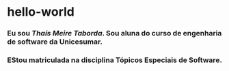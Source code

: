 # hello-world

### Eu sou *Thaís Meire Taborda*. Sou aluna do curso de engenharia de software da Unicesumar.
### EStou matriculada na disciplina **Tópicos Especiais de Software**.
